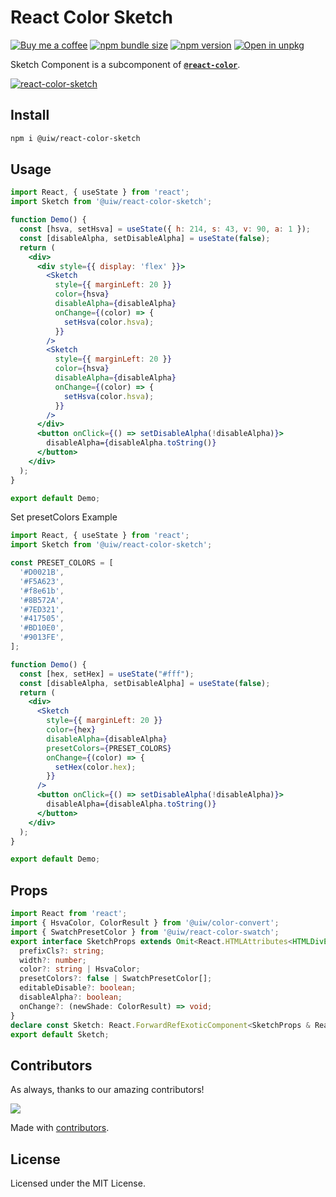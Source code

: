 React Color Sketch
===

[![Buy me a coffee](https://img.shields.io/badge/Buy%20me%20a%20coffee-048754?logo=buymeacoffee)](https://jaywcjlove.github.io/#/sponsor)
[![npm bundle size](https://img.shields.io/bundlephobia/minzip/@uiw/react-color-sketch)](https://bundlephobia.com/package/@uiw/react-color-sketch) [![npm version](https://img.shields.io/npm/v/@uiw/react-color-sketch.svg)](https://www.npmjs.com/package/@uiw/react-color-sketch) [![Open in unpkg](https://img.shields.io/badge/Open%20in-unpkg-blue)](https://uiwjs.github.io/npm-unpkg/#/pkg/@uiw/react-color-sketch/file/README.md)

Sketch Component is a subcomponent of [**`@react-color`**](https://uiwjs.github.io/react-color).

<!--rehype:ignore:start-->
[![react-color-sketch](https://user-images.githubusercontent.com/1680273/125952146-290199b4-8810-4552-944b-3ee673fb4350.png)](https://uiwjs.github.io/react-color/#/sketch)
<!--rehype:ignore:end-->

## Install

```bash
npm i @uiw/react-color-sketch
```

## Usage

```jsx mdx:preview
import React, { useState } from 'react';
import Sketch from '@uiw/react-color-sketch';

function Demo() {
  const [hsva, setHsva] = useState({ h: 214, s: 43, v: 90, a: 1 });
  const [disableAlpha, setDisableAlpha] = useState(false);
  return (
    <div>
      <div style={{ display: 'flex' }}>
        <Sketch
          style={{ marginLeft: 20 }}
          color={hsva}
          disableAlpha={disableAlpha}
          onChange={(color) => {
            setHsva(color.hsva);
          }}
        />
        <Sketch
          style={{ marginLeft: 20 }}
          color={hsva}
          disableAlpha={disableAlpha}
          onChange={(color) => {
            setHsva(color.hsva);
          }}
        />
      </div>
      <button onClick={() => setDisableAlpha(!disableAlpha)}>
        disableAlpha={disableAlpha.toString()}
      </button>
    </div>
  );
}

export default Demo;
```

Set presetColors Example

```jsx mdx:preview
import React, { useState } from 'react';
import Sketch from '@uiw/react-color-sketch';

const PRESET_COLORS = [
  '#D0021B',
  '#F5A623',
  '#f8e61b',
  '#8B572A',
  '#7ED321',
  '#417505',
  '#BD10E0',
  '#9013FE',
];

function Demo() {
  const [hex, setHex] = useState("#fff");
  const [disableAlpha, setDisableAlpha] = useState(false);
  return (
    <div>
      <Sketch
        style={{ marginLeft: 20 }}
        color={hex}
        disableAlpha={disableAlpha}
        presetColors={PRESET_COLORS}
        onChange={(color) => {
          setHex(color.hex);
        }}
      />
      <button onClick={() => setDisableAlpha(!disableAlpha)}>
        disableAlpha={disableAlpha.toString()}
      </button>
    </div>
  );
}

export default Demo;
```

## Props

```ts
import React from 'react';
import { HsvaColor, ColorResult } from '@uiw/color-convert';
import { SwatchPresetColor } from '@uiw/react-color-swatch';
export interface SketchProps extends Omit<React.HTMLAttributes<HTMLDivElement>, 'onChange' | 'color'> {
  prefixCls?: string;
  width?: number;
  color?: string | HsvaColor;
  presetColors?: false | SwatchPresetColor[];
  editableDisable?: boolean;
  disableAlpha?: boolean;
  onChange?: (newShade: ColorResult) => void;
}
declare const Sketch: React.ForwardRefExoticComponent<SketchProps & React.RefAttributes<HTMLDivElement>>;
export default Sketch;
```

<!--footer-dividing-->

## Contributors

As always, thanks to our amazing contributors!

<a href="https://github.com/uiwjs/react-color/graphs/contributors">
  <img src="https://uiwjs.github.io/react-color/coverage/CONTRIBUTORS.svg" />
</a>

Made with [contributors](https://github.com/jaywcjlove/github-action-contributors).

## License

Licensed under the MIT License.
